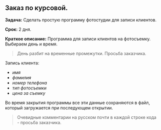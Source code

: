 ## Заказ по курсовой.
**Задача:** Сделать простую программу фотостудии для записи клиентов.

**Срок:** 2 дня.

**Краткое описание:** Программа для записи клиентов на фотосъемку. Выбираем день и время.
>День разбит на временные промежутки. Просьба заказчика.

Запись клиента:

- *имя*
- *фамилия*
- *номер телефона*
- *тип фотосъемки*
- *цена за съемку*

Во время закрытия программы все эти данные сохраняются в файл, 
который загружается при последующем открытии.

>Очевидные комментарии на русском почти в каждой строке кода - просьба заказчика.